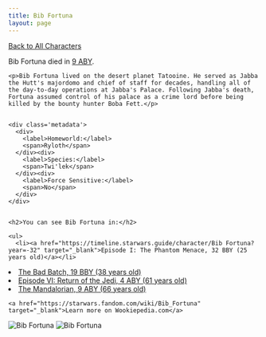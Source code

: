```yaml
---
title: Bib Fortuna
layout: page
---
```

<a href="/character" class="smaller">Back to All Characters</a>

<div class="container">
  <div class="col-10">
    <p>
    Bib Fortuna         died in <a href="https://timeline.starwars.guide/character/Bib Fortuna?year=9" target="_blank">9 ABY</a>.    
    </p>

    <p>Bib Fortuna lived on the desert planet Tatooine. He served as Jabba the Hutt's majordomo and chief of staff for decades, handling all of the day-to-day operations at Jabba's Palace. Following Jabba's death, Fortuna assumed control of his palace as a crime lord before being killed by the bounty hunter Boba Fett.</p>


    <div class='metadata'>
      <div>
        <label>Homeworld:</label>
        <span>Ryloth</span>
      </div><div>
        <label>Species:</label>
        <span>Twi'lek</span>
      </div><div>
        <label>Force Sensitive:</label>
        <span>No</span>
      </div>
    </div>


    <h2>You can see Bib Fortuna in:</h2>

    <ul>
      <li><a href="https://timeline.starwars.guide/character/Bib Fortuna?year=-32" target="_blank">Episode I: The Phantom Menace, 32 BBY (25 years old)</a></li>
  <li><a href="https://timeline.starwars.guide/character/Bib Fortuna?year=-19" target="_blank">The Bad Batch, 19 BBY (38 years old)</a></li>
  <li><a href="https://timeline.starwars.guide/character/Bib Fortuna?year=4" target="_blank">Episode VI: Return of the Jedi, 4 ABY (61 years old)</a></li>
  <li><a href="https://timeline.starwars.guide/character/Bib Fortuna?year=9" target="_blank">The Mandalorian, 9 ABY (66 years old)</a></li>
    </ul>

    <a href="https://starwars.fandom.com/wiki/Bib_Fortuna" target="_blank">Learn more on Wookiepedia.com</a>
  </div>
  <div class="character_image col-2">
    <img src="https://timeline.starwars.guide//images/fortuna-old.png" alt="Bib Fortuna" />
    <img src="https://timeline.starwars.guide//images/fortuna-young.png" alt="Bib Fortuna" />
  </div>
</div>
